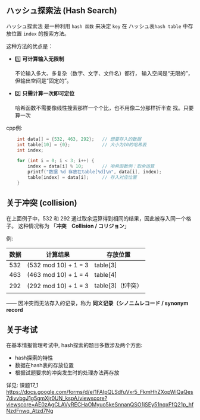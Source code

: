 ## ハッシュ探索法 (Hash Search)

ハッシュ探索法 是一种利用 `hash 函数` 来决定 `key` 在 ハッシュ表`hash table` 中存放位置 `index` 的搜索方法。

这种方法的优点是：

- 1️⃣ **可计算输入无限制**

    不论输入多大、多复杂（数字、文字、文件名）都行，
    输入空间是“无限的”，但输出空间是“固定的”。

- 2️⃣ **只需计算一次即可定位**

    哈希函数不需要像线性搜索那样一个个比，也不用像二分那样折半查  找。只要算一次

cpp例:
```c
    int data[] = {532, 463, 292};   // 想要存入的数据
    int table[10] = {0};            // 大小为10的哈希表
    int index;

    for (int i = 0; i < 3; i++) {
        index = data[i] % 10;       // 哈希函数例：取余运算
        printf("数据 %d 存放在table[%d]\n", data[i], index);
        table[index] = data[i];     // 存入对应位置
    }
```

## 关于冲突 (collision)

在上面例子中，532 和 292 通过取余运算得到相同的结果，因此被存入同一个格子。
这种情况称为 「**冲突　Collision / コリジョン**」

例:

| 数据  | 计算结果                 | 存放位置       |
| --- | -------------------- | ---------- |
| 532 | (532 mod 10) + 1 = 3 | table[3]       |
| 463 | (463 mod 10) + 1 = 4 | table[4]       |
| 292 | (292 mod 10) + 1 = 3 | table[3]（❗冲突） |

—— 因冲突而无法存入的记录，称为 **同义记录（シノニムレコード / synonym record**

## 关于考试

在基本情报管理考试中, hash探索的题目多数涉及两个方面:

 - hash探索的特性
 - 数据在hash表的存放位置
 - 根据试题要求的冲突发生时的处理办法再存放
    
详见: 课题17_1
https://docs.google.com/forms/d/e/1FAIpQLSdfuVxr5_FkmHhZXopWiQaQes7divvbgJ1g5gmXjr0UN_kspA/viewscore?viewscore=AE0zAgCLAVyRECHaOMyuo5keSnnanQSO1jSEy51nqxFfQ21p_hfNzdFnwq_Atzd7Ng